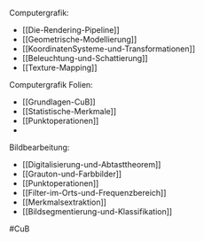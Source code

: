 Computergrafik:
- [[Die-Rendering-Pipeline]]
- [[Geometrische-Modellierung]]
- [[KoordinatenSysteme-und-Transformationen]]
- [[Beleuchtung-und-Schattierung]]
- [[Texture-Mapping]]

Computergrafik Folien:
- [[Grundlagen-CuB]]
- [[Statistische-Merkmale]]
- [[Punktoperationen]]
- 


Bildbearbeitung:
- [[Digitalisierung-und-Abtasttheorem]]
- [[Grauton-und-Farbbilder]]
- [[Punktoperationen]]
- [[Filter-im-Orts-und-Frequenzbereich]]
- [[Merkmalsextraktion]]
- [[Bildsegmentierung-und-Klassifikation]]


#CuB
